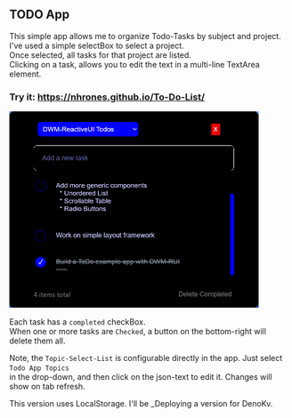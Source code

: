 ## TODO App

This simple app allows me to organize Todo-Tasks by subject and project.    
I've used a simple selectBox to select a project.    
Once selected, all tasks for that project are listed.    
Clicking on a task, allows you to edit the text in a multi-line TextArea element.    

### Try it:  https://nhrones.github.io/To-Do-List/


![Alt text](rui-todo.png)

Each task has a `completed` checkBox.    
When one or more tasks are `Checked`, a button on the bottom-right will delete them all.    

Note, the `Topic-Select-List` is configurable directly in the app. Just select `Todo App Topics`        
in the drop-down, and then click on the json-text to edit it. Changes will show on tab refresh.    

This version uses LocalStorage.  I'll be _Deploying a version for DenoKv. 
